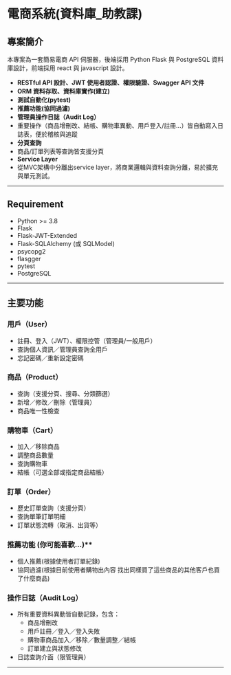 # 電商系統(資料庫_助教課)

## 專案簡介
本專案為一套簡易電商 API 伺服器，後端採用 Python Flask 與 PostgreSQL 資料庫設計，前端採用 react 與 javascript 設計。
- **RESTful API 設計、JWT 使用者認證、權限驗證、Swagger API 文件**
- **ORM 資料存取、資料庫實作(建立)**
- **測試自動化(pytest)**
- **推薦功能(協同過濾)**
- **管理員操作日誌（Audit Log）**
- 重要操作（商品增刪改、結帳、購物車異動、用戶登入/註冊...）皆自動寫入日誌表，便於稽核與追蹤
- **分頁查詢**
- 商品/訂單列表等查詢皆支援分頁
- **Service Layer**
- 從MVC架構中分離出service layer，將商業邏輯與資料查詢分離，易於擴充與單元測試。 
   
---

## Requirement

- Python >= 3.8
- Flask
- Flask-JWT-Extended
- Flask-SQLAlchemy (或 SQLModel)
- psycopg2
- flasgger
- pytest
- PostgreSQL
---

## 主要功能

### 用戶（User）
- 註冊、登入（JWT）、權限控管（管理員/一般用戶）
- 查詢個人資訊／管理員查詢全用戶
- 忘記密碼／重新設定密碼

### 商品（Product）
- 查詢（支援分頁、搜尋、分類篩選）
- 新增／修改／刪除（管理員）
- 商品唯一性檢查

### 購物車（Cart）
- 加入／移除商品
- 調整商品數量
- 查詢購物車
- 結帳（可選全部或指定商品結帳）

### 訂單（Order）
- 歷史訂單查詢（支援分頁）
- 查詢單筆訂單明細
- 訂單狀態流轉（取消、出貨等）

### 推薦功能 (你可能喜歡...)**
  - 個人推薦(根據使用者訂單紀錄)
  - 協同過濾(根據目前使用者購物出內容 找出同樣買了這些商品的其他客戶也買了什麼商品)

### **操作日誌（Audit Log）**
- 所有重要資料異動皆自動記錄，包含：
  - 商品增刪改
  - 用戶註冊／登入／登入失敗
  - 購物車商品加入／移除／數量調整／結帳
  - 訂單建立與狀態修改
- 日誌查詢介面（限管理員）

---
